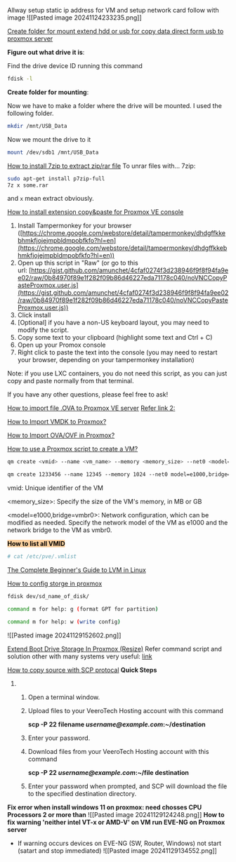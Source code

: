 Allway setup static ip address for VM and setup network card follow with image ![[Pasted image 20241124233235.png]]

[Create folder for mount extend hdd or usb for copy data direct form usb to proxmox server](https://thehomelab.wiki/books/promox-ve/page/add-external-usb-storage-to-proxmox)

**Figure out what drive it is**:

Find the drive device ID running this command
```bash
fdisk -l
```
**Create folder for mounting**:

Now we have to make a folder where the drive will be mounted. I used the following folder.
```bash
mkdir /mnt/USB_Data
```
Now we mount the drive to it
```bash
mount /dev/sdb1 /mnt/USB_Data
```

[How to install 7zip to extract zip/rar file](https://askubuntu.com/questions/348173/how-to-install-7zip-to-extract-rar-files)
To unrar files with... 7zip: 
```bash
sudo apt-get install p7zip-full
7z x some.rar
```
and `x` mean extract obviously.

[How to install extension copy&paste for Proxmox VE console](https://gist.github.com/amunchet/4cfaf0274f3d238946f9f8f94fa9ee02)

1. Install Tampermonkey for your browser ([https://chrome.google.com/webstore/detail/tampermonkey/dhdgffkkebhmkfjojejmpbldmpobfkfo?hl=en](https://chrome.google.com/webstore/detail/tampermonkey/dhdgffkkebhmkfjojejmpbldmpobfkfo?hl=en))
2. Open up this script in "Raw" (or go to this url: [https://gist.github.com/amunchet/4cfaf0274f3d238946f9f8f94fa9ee02/raw/0b84970f89e1f282f09b86d46227eda71178c040/noVNCCopyPasteProxmox.user.js](https://gist.github.com/amunchet/4cfaf0274f3d238946f9f8f94fa9ee02/raw/0b84970f89e1f282f09b86d46227eda71178c040/noVNCCopyPasteProxmox.user.js))
3. Click install
4. [Optional] if you have a non-US keyboard layout, you may need to modify the script.
5. Copy some text to your clipboard (highlight some text and Ctrl + C)
6. Open up your Promox console
7. Right click to paste the text into the console (you may need to restart your browser, depending on your tampermonkey installation)

Note: if you use LXC containers, you do not need this script, as you can just copy and paste normally from that terminal.

If you have any other questions, please feel free to ask!

[How to import file .OVA to Proxmox VE server](https://www.vinchin.com/vm-backup/proxmox-import-ova-ovf.html)
[Refer link 2:](https://www.youtube.com/watch?v=EqGJYU96l0Q)

[ How to Import VMDK to Proxmox?](https://vinchin.com/vm-migration/import-vmdk-proxmox.html)

 [How to Import OVA/OVF in Proxmox?](https://www.vinchin.com/vm-backup/proxmox-import-ova-ovf.html)
 


 [How to use a Proxmox script to create a VM?](https://www.vinchin.com/vm-tips/proxmox-create-vm.html)
```bash
qm create <vmid> --name <vm_name> --memory <memory_size> --net0 <model=e1000,bridge=vmbr0> --cores <number_of_cores> --sockets <number_of_sockets> --cpu <cpu_type>
```

```bash
qm create 1233456 --name 12345 --memory 1024 --net0 model=e1000,bridge=vmbr0 --cores 2 --sockets 1 --cpu host
```

vmid: Unique identifier of the VM

<memory_size>: Specify the size of the VM's memory, in MB or GB

<model=e1000,bridge=vmbr0>: Network configuration, which can be modified as needed. Specify the network model of the VM as e1000 and the network bridge to the VM as vmbr0.

<mark style="background: #FFB86CA6;">**How to list all VMID**</mark>

```bash
# cat /etc/pve/.vmlist
```

[The Complete Beginner's Guide to LVM in Linux](https://linuxhandbook.com/lvm-guide/#2-volume-groups)

[How to config storge in proxmox](https://www.youtube.com/watch?v=HqOGeqT-SCA)

```bash
fdisk dev/sd_name_of_disk/

command m for help: g (format GPT for partition)

command m for help: w (write config)

```
![[Pasted image 20241129152602.png]]

[Extend Boot Drive Storage In Proxmox (Resize)](https://www.youtube.com/watch?v=SsOLRiN4l9c)
Refer command script and solution other with many systems very useful: [link](https://github.com/webmentordev/linux-bash-scripts-and-solutions/blob/master/Extend%20Proxmox%20Storage.txt)

[How to copy source with SCP protocal](https://www.veerotech.net/kb/how-to-use-secure-copy-protocolscp-to-transfer-files-securely-on-linux-and-mac/)
**Quick Steps**

1. 1. Open a terminal window.
    2. Upload files to your VeeroTech Hosting account with this command
        
        **scp -P 22 filename _username@example.com_:~/destination**
        
    3. Enter your password.
    4. Download files from your VeeroTech Hosting account with this command
        
        **scp -P 22 _username@example.com_:~/file destination**
        
    5. Enter your password when prompted, and SCP will download the file to the specified destination directory.

**Fix error when install windows 11 on proxmox: need chosses CPU Processors 2 or more than**
![[Pasted image 20241129124248.png]]
**How to fix warning 'neither intel VT-x or AMD-V' on VM run EVE-NG on Proxmox server**
- If warning occurs devices on EVE-NG (SW, Router, Windows) not start (satart and stop immediated)
![[Pasted image 20241129134552.png]]
